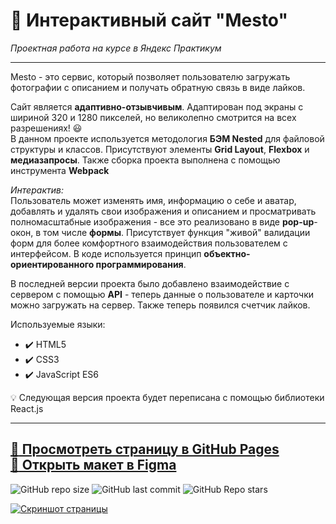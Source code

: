 # :small_orange_diamond: Интерактивный сайт "Mesto"
*Проектная работа на курсе в Яндекс Практикум*
______

Mesto - это сервис, который позволяет пользователю загружать фотографии с описанием и получать обратную связь в виде лайков. 

Сайт является **адаптивно-отзывчивым**. Адаптирован под экраны с шириной 320 и 1280 пикселей,
но великолепно смотрится на всех разрешениях! :smiley:  
В данном проекте используется методология **БЭМ Nested** для файловой структуры и классов. Присутствуют элементы **Grid Layout**, **Flexbox** и **медиазапросы**. Также сборка проекта выполнена с помощью инструмента **Webpack**

*Интерактив:*    
Пользователь может изменять имя, информацию о себе и аватар, добавлять и удалять свои изображения и описанием и просматривать полномасштабные изображения - все это реализовано в виде **pop-up**-окон, в том числе **формы**. Присутствует функция "живой" валидации форм для более комфортного взаимодействия пользователем с интерфейсом. В коде используется принцип **объектно-ориентированного программирования**.

В последней версии проекта было добавлено взаимодействие с сервером с помощью **API** - теперь данные о пользователе и карточки можно загружать на сервер. Также теперь появился счетчик лайков.

Используемые языки: 
* :heavy_check_mark: HTML5    
* :heavy_check_mark: CSS3    
* :heavy_check_mark: JavaScript ES6 

:bulb: Следующая версия проекта будет переписана с помощью библиотеки React.js
______

[:link: Просмотреть страницу в GitHub Pages](https://uzornakovre.github.io/mesto/)  
[:link: Открыть макет в Figma](https://www.figma.com/file/2cn9N9jSkmxD84oJik7xL7/JavaScript.-Sprint-4?node-id=0%3A1)
------
![GitHub repo size](https://img.shields.io/github/repo-size/uzornakovre/mesto?color=yellow&style=flat-square) ![GitHub last commit](https://img.shields.io/github/last-commit/uzornakovre/mesto?color=blue&style=flat-square) ![GitHub Repo stars](https://img.shields.io/github/stars/uzornakovre/mesto?color=pink&style=flat-square)  

[![Скриншот страницы](https://i.ibb.co/ZBQ5VF4/2022-08-31-15-03-41.png)](https://uzornakovre.github.io/mesto/)
